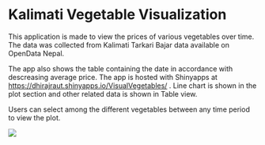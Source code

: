 # Kalimati Vegetable Visualization

This application is made to view the prices of various vegetables over time. The data was collected from Kalimati Tarkari Bajar data available on OpenData Nepal.

The app also shows the table containing the date in accordance with descreasing average price.
The app is hosted with Shinyapps at https://dhirajraut.shinyapps.io/VisualVegetables/ .
Line chart is shown in the plot section and other related data is shown in Table view.

Users can select among the different vegetables between any time period to view the plot.


[![](https://img.shields.io/badge/Shiny-shinyapps.io-blue?style=flat&labelColor=white&logo=RStudio&logoColor=blue)](https://dhirajraut.shinyapps.io/VisualVegetables/)
